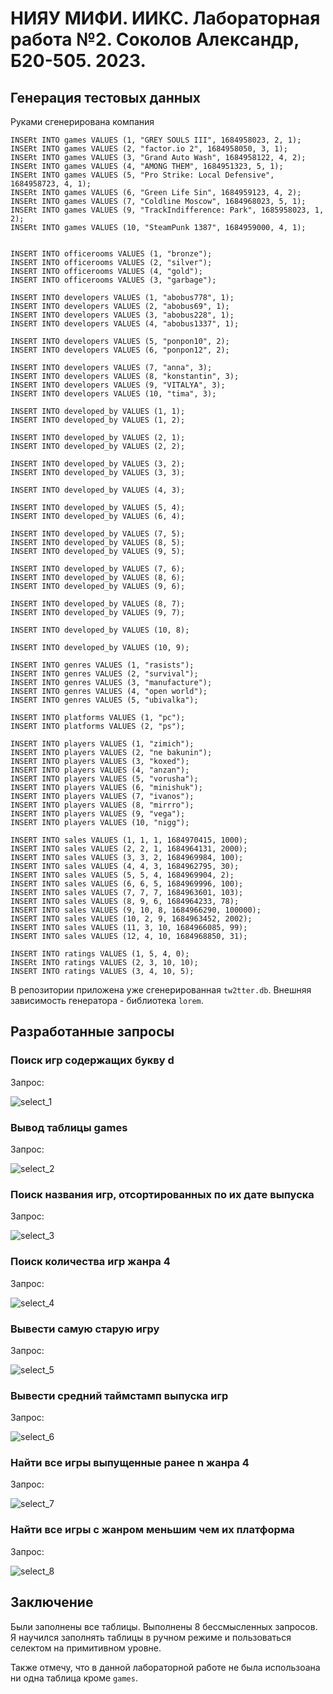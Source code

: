 # НИЯУ МИФИ. ИИКС. Лабораторная работа №2. Соколов Александр, Б20-505. 2023.

## Генерация тестовых данных

Руками сгенерирована компания

```
INSERt INTO games VALUES (1, "GREY SOULS III", 1684958023, 2, 1);
INSERt INTO games VALUES (2, "factor.io 2", 1684958050, 3, 1);
INSERt INTO games VALUES (3, "Grand Auto Wash", 1684958122, 4, 2);
INSERt INTO games VALUES (4, "AMONG THEM", 1684951323, 5, 1);
INSERt INTO games VALUES (5, "Pro Strike: Local Defensive", 1684958723, 4, 1);
INSERt INTO games VALUES (6, "Green Life Sin", 1684959123, 4, 2);
INSERt INTO games VALUES (7, "Coldline Moscow", 1684968023, 5, 1);
INSERt INTO games VALUES (9, "TrackIndifference: Park", 1685958023, 1, 2);
INSERt INTO games VALUES (10, "SteamPunk 1387", 1684959000, 4, 1);


INSERT INTO officerooms VALUES (1, "bronze");
INSERT INTO officerooms VALUES (2, "silver");
INSERT INTO officerooms VALUES (4, "gold");
INSERT INTO officerooms VALUES (3, "garbage");

INSERT INTO developers VALUES (1, "abobus778", 1);
INSERT INTO developers VALUES (2, "abobus69", 1);
INSERT INTO developers VALUES (3, "abobus228", 1);
INSERT INTO developers VALUES (4, "abobus1337", 1);

INSERT INTO developers VALUES (5, "ponpon10", 2);
INSERT INTO developers VALUES (6, "ponpon12", 2);

INSERT INTO developers VALUES (7, "anna", 3);
INSERT INTO developers VALUES (8, "konstantin", 3);
INSERT INTO developers VALUES (9, "VITALYA", 3);
INSERT INTO developers VALUES (10, "tima", 3);

INSERT INTO developed_by VALUES (1, 1);
INSERT INTO developed_by VALUES (1, 2);

INSERT INTO developed_by VALUES (2, 1);
INSERT INTO developed_by VALUES (2, 2);

INSERT INTO developed_by VALUES (3, 2);
INSERT INTO developed_by VALUES (3, 3);

INSERT INTO developed_by VALUES (4, 3);

INSERT INTO developed_by VALUES (5, 4);
INSERT INTO developed_by VALUES (6, 4);

INSERT INTO developed_by VALUES (7, 5);
INSERT INTO developed_by VALUES (8, 5);
INSERT INTO developed_by VALUES (9, 5);

INSERT INTO developed_by VALUES (7, 6);
INSERT INTO developed_by VALUES (8, 6);
INSERT INTO developed_by VALUES (9, 6);

INSERT INTO developed_by VALUES (8, 7);
INSERT INTO developed_by VALUES (9, 7);

INSERT INTO developed_by VALUES (10, 8);

INSERT INTO developed_by VALUES (10, 9);

INSERT INTO genres VALUES (1, "rasists");
INSERT INTO genres VALUES (2, "survival");
INSERT INTO genres VALUES (3, "manufacture");
INSERT INTO genres VALUES (4, "open world");
INSERT INTO genres VALUES (5, "ubivalka");

INSERT INTO platforms VALUES (1, "pc");
INSERT INTO platforms VALUES (2, "ps");

INSERT INTO players VALUES (1, "zimich");
INSERT INTO players VALUES (2, "ne bakunin");
INSERT INTO players VALUES (3, "koxed");
INSERT INTO players VALUES (4, "anzan");
INSERT INTO players VALUES (5, "vorusha");
INSERT INTO players VALUES (6, "minishuk");
INSERT INTO players VALUES (7, "ivanos");
INSERT INTO players VALUES (8, "mirrro");
INSERT INTO players VALUES (9, "vega");
INSERT INTO players VALUES (10, "nigg");

INSERT INTO sales VALUES (1, 1, 1, 1684970415, 1000);
INSERT INTO sales VALUES (2, 2, 1, 1684964131, 2000);
INSERT INTO sales VALUES (3, 3, 2, 1684969984, 100);
INSERT INTO sales VALUES (4, 4, 3, 1684962795, 30);
INSERT INTO sales VALUES (5, 5, 4, 1684969904, 2);
INSERT INTO sales VALUES (6, 6, 5, 1684969996, 100);
INSERT INTO sales VALUES (7, 7, 7, 1684963601, 103);
INSERT INTO sales VALUES (8, 9, 6, 1684964233, 78);
INSERT INTO sales VALUES (9, 10, 8, 1684966290, 100000);
INSERT INTO sales VALUES (10, 2, 9, 1684963452, 2002);
INSERT INTO sales VALUES (11, 3, 10, 1684966085, 99);
INSERT INTO sales VALUES (12, 4, 10, 1684968850, 31);

INSERT INTO ratings VALUES (1, 5, 4, 0);
INSERt INTO ratings VALUES (2, 3, 10, 10);
INSERT INTO ratings VALUES (3, 4, 10, 5);
```

В репозитории приложена уже сгенерированная `tw2tter.db`. Внешняя зависимость генератора - библиотека `lorem`.


## Разработанные запросы

### Поиск игр содержащих букву d

Запрос:

![select_1](./select_1.png)

### Вывод таблицы games

Запрос: 

![select_2](./select_2.png)

### Поиск названия игр, отсортированных по их дате выпуска 

Запрос: 

![select_3](./select_3.png)


### Поиск количества игр жанра 4 

Запрос: 

![select_4](./select_4.png)

### Вывести самую cтарую игру

Запрос: 

![select_5](./select_5.png)

### Вывести средний таймстамп выпуска игр 
Запрос: 

![select_6](./select_6.png)

### Найти все игры выпущенные ранее n жанра 4

Запрос: 

![select_7](./select_7.png)

### Найти все игры с жанром меньшим чем их платформа

Запрос: 

![select_8](./select_8.png)


## Заключение

Были заполнены все таблицы. Выполнены 8 бессмысленных запросов. Я научился заполнять таблицы в ручном режиме и пользоваться селектом на примитивном уровне.

Также отмечу, что в данной лабораторной работе не была использоана ни одна таблица кроме `games`.
